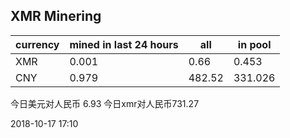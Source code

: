 ## XMR Minering

|currency|mined in last 24 hours|all|in pool|
|---|---|---|---|
|XMR|0.001|0.66|0.453|
|CNY|0.979|482.52|331.026|

今日美元对人民币 6.93	今日xmr对人民币731.27


2018-10-17 17:10